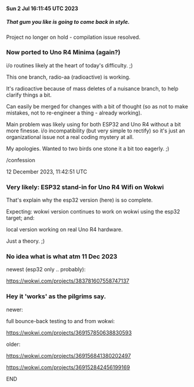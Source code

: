 #### Sun  2 Jul 16:11:45 UTC 2023

##### *That gum you like is going to come back in style.*

Project no longer on hold - compilation issue resolved.

### Now ported to Uno R4 Minima (again?)

  i/o routines likely at the heart of today's difficulty. ;)

  This one branch, radio-aa (radioactive) is working.

  It's radioactive because of mass deletes of a nuisance branch,
  to help clarify things a bit.

  Can easily be merged for changes with a bit of thought (so as
  not to make mistakes, not to re-engineer a thing - already
  working).

  Main problem was likely using for both ESP32 and Uno R4 without
  a bit more finesse.  i/o incompatibility (but very simple to
  rectify) so it's just an organizational issue not a real coding
  mystery at all.

  My apologies.  Wanted to two birds one stone it a bit too eagerly. ;)

  /confession

  12 December 2023, 11:42:51 UTC

### Very likely: ESP32 stand-in for Uno R4 Wifi on Wokwi

  That's explain why the esp32 version (here) is so complete.

  Expecting: wokwi version continues to work on wokwi using
  the esp32 target; and:

  local version working on real Uno R4 hardware.

  Just a theory. ;)

### No idea what is what atm 11 Dec 2023

newest (esp32 only .. probably):

  https://wokwi.com/projects/383781607558747137

### Hey it 'works' as the pilgrims say.

newer:

  full bounce-back testing to and from wokwi:

  https://wokwi.com/projects/369157850638830593



older:

  https://wokwi.com/projects/369156841380202497

  https://wokwi.com/projects/369152842456199169

END
